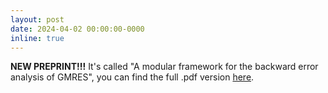 ```yaml
---
layout: post
date: 2024-04-02 00:00:00-0000
inline: true
---
```

**NEW PREPRINT!!!** It's called "A modular framework for the backward error 
analysis of GMRES", you can find the full .pdf version [here](https://hal.science/hal-04525918).

